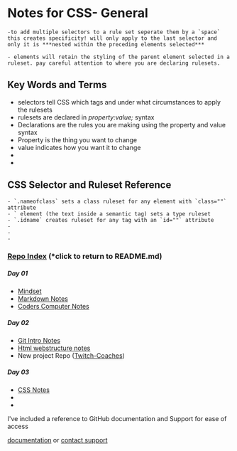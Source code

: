 # Notes for CSS- General
    -to add multiple selectors to a rule set seperate them by a `space` this creates specificity! will only apply to the last selector and only it is ***nested within the preceding elements selected***
    
    - elements will retain the styling of the parent element selected in a ruleset. pay careful attention to where you are declaring rulesets.


## Key Words and Terms
   - selectors tell CSS which tags and under what circumstances to apply the rulesets
   - rulesets are declared in *property:value;* syntax
   - Declarations are the rules you are making using the property and value syntax
   - Property is the thing you want to change
   - value indicates how you want it to change
   -
   -

## CSS Selector and Ruleset Reference
    - `.nameofclass` sets a class ruleset for any element with `class=""` attribute
    - ` element (the text inside a semantic tag) sets a type ruleset
    - `.idname` creates ruleset for any tag with an `id=""` attribute
    -
    -
    -



### [Repo Index](https://masonchance.github.io/learning-journal-repo/) (*click to return to README.md)

##### Day 01

- [Mindset](https://masonchance.github.io/learning-journal-repo/main-page)
- [Markdown Notes](https://masonchance.github.io/learning-journal-repo/markdown-notes/)
- [Coders Computer Notes](https://masonchance.github.io/learning-journal-repo/the-coders-computer-notes/)

##### Day 02
 - [Git Intro Notes](https://masonchance.github.io/learning-journal-repo/git-intro-notes/)
 - [Html webstructure notes](https://masonchance.github.io/learning-journal-repo/Html-webstructure-notes/)
 - New project Repo ([Twitch-Coaches](https://masonchance.github.io/twitch-coaches/))

##### Day 03
- [CSS Notes](https://masonchance.github.io/learning-journal-repo/css-notes/)
-
-

I've included a reference to GitHub documentation and Support for ease of access

[documentation](https://help.github.com/categories/github-pages-basics/) or [contact support](https://github.com/contact)
